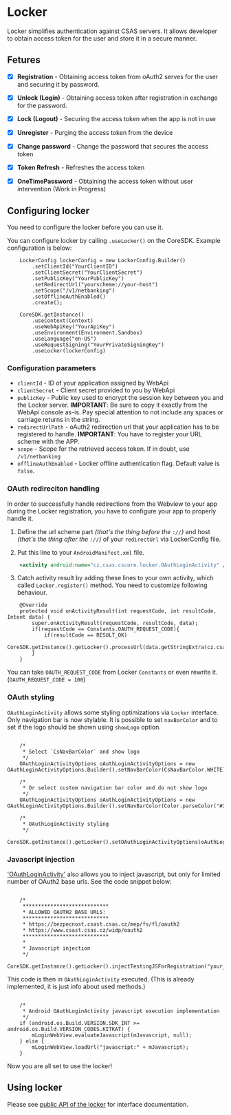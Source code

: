 # Locker
Locker simplifies authentication against CSAS servers. It allows developer to obtain access token for the user and store it in a secure manner.

## Fetures
- [x] **Registration** - Obtaining access token from oAuth2 serves for the user and securing it by password.
- [x] **Unlock (Login)** - Obtaining access token after registration in exchange for the password.
- [x] **Lock (Logout)** - Securing the access token when the app is not in use
- [x] **Unregister** - Purging the access token from the device
- [x] **Change password** - Change the password that secures the access token
- [x] **Token Refresh** - Refreshes the access token
- [x] **OneTimePassword** - Obtaining the access token without user intervention (Work in Progress)


## Configuring locker
You need to configure the locker before you can use it.

You can configure locker by calling `.useLocker()` on the CoreSDK. Example configuration is below:
```
    LockerConfig lockerConfig = new LockerConfig.Builder()
        .setClientId("YourClientID")
        .setClientSecret("YourClientSecret")
        .setPublicKey("YourPublicKey")
        .setRedirectUrl("yourscheme://your-host")
        .setScope("/v1/netbanking")
        .setOfflineAuthEnabled()
        .create();

    CoreSDK.getInstance()
        .useContext(Context)
        .useWebApiKey("YourApiKey")
        .useEnvironment(Environment.Sandbox)
        .useLanguage("en-US")
        .useRequestSigning("YourPrivateSigningKey")
        .useLocker(lockerConfig)
```
### Configuration parameters
* `clientId` - ID of your application assigned by WebApi
* `clientSecret` - Client secret provided to you by WebApi
* `publicKey` - Public key used to encrypt the session key between you and the Locker server. **IMPORTANT**: Be sure to copy it exactly from the WebApi console as-is. Pay special attention to not include any spaces or carriage returns in the string.
* `redirectUrlPath` - oAuth2 redirection url that your application has to be registered to handle. **IMPORTANT**: You have to register your URL scheme with the APP.
* `scope` - Scope for the retrieved access token. If in doubt, use `/v1/netbanking`
* `offlineAuthEnabled` - Locker offline authentication flag. Default value is `false`.

### OAuth redireciton handling
In order to successfully handle redirections from the Webview to your app during the Locker registration, you have to configure your app to properly handle it.

1. Define the url scheme part *(that's the thing before the `://`)* and host *(that's the thing after the `://`)* of your `redirectUrl` via LockerConfig file.

2. Put this line to your `AndroidManifest.xml` file.

```xml
    <activity android:name="cz.csas.cscore.locker.OAuthLoginActivity" />
```

3. Catch activity result by adding these lines to your own activity, which called `Locker.register()` method. You need to customize following behaviour.

```
    @Override
    protected void onActivityResult(int requestCode, int resultCode, Intent data) {
        super.onActivityResult(requestCode, resultCode, data);
        if(requestCode == Constants.OAUTH_REQUEST_CODE){
            if(resultCode == RESULT_OK)
                CoreSDK.getInstance().getLocker().processUrl(data.getStringExtra(cz.csas.cscore.locker.Constants.CODE_EXTRA));
        }
    }
```
You can take `OAUTH_REQUEST_CODE` from Locker `Constants` or even rewrite it. (`OAUTH_REQUEST_CODE = 100`)


### OAuth styling
`OAuthLoginActivity` allows some styling optimizations via `Locker` interface. Only navigation bar is now stylable. It is possible to set `navBarColor` and to set if the logo should be shown using `showLogo` option.

```

    /*
     * Select `CsNavBarColor` and show logo
     */
    OAuthLoginActivityOptions oAuthLoginActivityOptions = new OAuthLoginActivityOptions.Builder().setNavBarColor(CsNavBarColor.WHITE).setShowLogo(true).create();

    /*
     * Or select custom navigation bar color and do not show logo
     */
    OAuthLoginActivityOptions oAuthLoginActivityOptions = new OAuthLoginActivityOptions.Builder().setNavBarColor(Color.parseColor("#3F51B5")).setShowLogo(false).create();
 
    /*
     * OAuthLoginActivity styling
     */
    CoreSDK.getInstance().getLocker().setOAuthLoginActivityOptions(oAuthLoginActivityOptions);
```

### Javascript injection
['OAuthLoginActivity'](../core/src/main/java/cz/csas/cscore/locker/OAuthLoginActivity.java) also allows you to inject javascript, but only for limited number of OAuth2 base urls. See the code snippet below:

```

    /*
     ****************************
     * ALLOWED OAUTH2 BASE URLS:
     ****************************
     * https://bezpecnost.csast.csas.cz/mep/fs/fl/oauth2
     * https://www.csast.csas.cz/widp/oauth2
     ****************************
     *
     * Javascript injection
     */
    CoreSDK.getInstance().getLocker().injectTestingJSForRegistration("your_testing_javascript);

```

This code is then in `OAuthLoginActivity` executed. (This is already implemented, it is just info about used methods.)

```

    /*
     * Android OAuthLoginActivity javascript execution implementation
     */
    if (android.os.Build.VERSION.SDK_INT >= android.os.Build.VERSION_CODES.KITKAT) {
        mLoginWebView.evaluateJavascript(mJavascript, null);
    } else {
        mLoginWebView.loadUrl("javascript:" + mJavascript);
    }

```

Now you are all set to use the locker!

## Using locker
Please see [public API of the locker](../core/src/main/java/cz/csas/cscore/locker/Locker.java) for interface documentation.